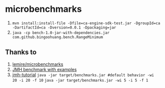 # microbenchmarks

1. `mvn install:install-file -Dfile=ca-engine-sdk-test.jar -DgroupId=ca -DartifactId=ca -Dversion=0.0.1 -Dpackaging=jar`
1. `java -cp bench-1.0-jar-with-dependencies.jar com.github.bingoohuang.bench.RangeMinimum`

## Thanks to

1. [lemire/microbenchmarks](https://github.com/lemire/microbenchmarks)
1. [JMH benchmark with examples](https://javadevcentral.com/jmh-benchmark-with-examples)
1. [jmh-tutorial](https://github.com/guozheng/jmh-tutorial/blob/master/README.md)
    `java -jar target/benchmarks.jar #default behavior -wi 20 -i 20 -f 10`
    `java -jar target/benchmarks.jar -wi 5 -i 5 -f 1`